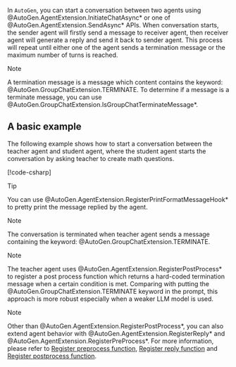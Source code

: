 In `AutoGen`, you can start a conversation between two agents using @AutoGen.AgentExtension.InitiateChatAsync* or one of @AutoGen.AgentExtension.SendAsync* APIs. When conversation starts, the sender agent will firstly send a message to receiver agent, then receiver agent will generate a reply and send it back to sender agent. This process will repeat until either one of the agent sends a termination message or the maximum number of turns is reached.

> [!NOTE]
> A termination message is a message which content contains the keyword: @AutoGen.GroupChatExtension.TERMINATE. To determine if a message is a terminate message, you can use @AutoGen.GroupChatExtension.IsGroupChatTerminateMessage*.

## A basic example

The following example shows how to start a conversation between the teacher agent and student agent, where the student agent starts the conversation by asking teacher to create math questions.

[!code-csharp[](../../sample/AutoGen.BasicSamples/Example02_TwoAgent_MathChat.cs?name=code_snippet_1)]

> [!TIP]
> You can use @AutoGen.AgentExtension.RegisterPrintFormatMessageHook* to pretty print the message replied by the agent.

> [!NOTE]
> The conversation is terminated when teacher agent sends a message containing the keyword: @AutoGen.GroupChatExtension.TERMINATE.

> [!NOTE]
> The teacher agent uses @AutoGen.AgentExtension.RegisterPostProcess* to register a post process function which returns a hard-coded termination message when a certain condition is met. Comparing with putting the @AutoGen.GroupChatExtension.TERMINATE keyword in the prompt, this approach is more robust especially when a weaker LLM model is used.

> [!NOTE]
> Other than @AutoGen.AgentExtension.RegisterPostProcess*, you can also extend agent behavior with @AutoGen.AgentExtension.RegisterReply* and @AutoGen.AgentExtension.RegisterPreProcess*. For more information, please refer to [Register preprocess function](./Register-preprocess.md), [Register reply function](./Register-reply.md) and [Register postprocess function](./Register-postprocess.md).